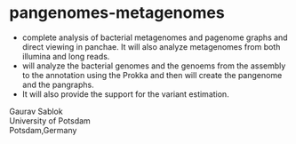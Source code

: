 # pangenomes-metagenomes

- complete analysis of bacterial metagenomes and pagenome graphs and direct viewing in panchae. It will also analyze metagenomes from both illumina and long reads.
- will analyze the bacterial genomes and the genoems from the assembly to the annotation using the Prokka and then will create the pangenome and the pangraphs. 
- It will also provide the support for the variant estimation. 

Gaurav Sablok \
University of Potsdam \
Potsdam,Germany 
